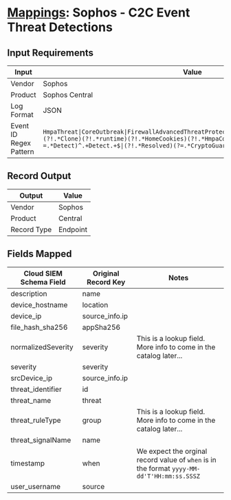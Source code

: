 # [Mappings](README.md): Sophos - C2C Event Threat Detections

## Input Requirements

|Input|Value|
|-----|-----|
|Vendor|Sophos|
|Product|Sophos Central|
|Log Format|JSON|
|Event ID Regex Pattern|`HmpaThreat\|CoreOutbreak\|FirewallAdvancedThreatProtection\|MitmAttackEvent\|CaseCreated\|(?!.*Clone)(?!.*runtime)(?!.*HomeCookies)(?!.*HmpaCookies)(?!.*Application::)(?=.*Detect)^.+Detect.+$\|(?!.*Resolved)(?=.*CryptoGuard)^.+CryptoGuard.+$`|

## Record Output

|Output|Value|
|------|-----|
|Vendor|Sophos|
|Product|Central|
|Record Type|Endpoint|

## Fields Mapped

|Cloud SIEM Schema Field|Original Record Key|Notes|
|-----------------------|-------------------|-----|
|description|name||
|device_hostname|location||
|device_ip|source_info.ip||
|file_hash_sha256|appSha256||
|normalizedSeverity|severity|This is a lookup field. More info to come in the catalog later...|
|severity|severity||
|srcDevice_ip|source_info.ip||
|threat_identifier|id||
|threat_name|threat||
|threat_ruleType|group|This is a lookup field. More info to come in the catalog later...|
|threat_signalName|name||
|timestamp|when|We expect the orginal record value of `when` is in the format `yyyy-MM-dd'T'HH:mm:ss.SSSZ`|
|user_username|source||

